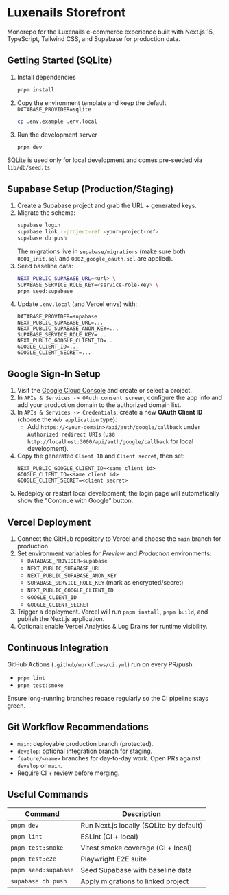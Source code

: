 # Luxenails Storefront

Monorepo for the Luxenails e-commerce experience built with Next.js 15, TypeScript, Tailwind CSS, and Supabase for production data.

## Getting Started (SQLite)

1. Install dependencies
   ```bash
   pnpm install
   ```
2. Copy the environment template and keep the default `DATABASE_PROVIDER=sqlite`
   ```bash
   cp .env.example .env.local
   ```
3. Run the development server
   ```bash
   pnpm dev
   ```
SQLite is used only for local development and comes pre-seeded via `lib/db/seed.ts`.

## Supabase Setup (Production/Staging)

1. Create a Supabase project and grab the URL + generated keys.
2. Migrate the schema:
   ```bash
   supabase login
   supabase link --project-ref <your-project-ref>
   supabase db push
   ```
   The migrations live in `supabase/migrations` (make sure both `0001_init.sql` and `0002_google_oauth.sql` are applied).
3. Seed baseline data:
   ```bash
   NEXT_PUBLIC_SUPABASE_URL=<url> \
   SUPABASE_SERVICE_ROLE_KEY=<service-role-key> \
   pnpm seed:supabase
   ```
4. Update `.env.local` (and Vercel envs) with:
   ```
   DATABASE_PROVIDER=supabase
   NEXT_PUBLIC_SUPABASE_URL=...
   NEXT_PUBLIC_SUPABASE_ANON_KEY=...
   SUPABASE_SERVICE_ROLE_KEY=...
   NEXT_PUBLIC_GOOGLE_CLIENT_ID=...
   GOOGLE_CLIENT_ID=...
   GOOGLE_CLIENT_SECRET=...
   ```

## Google Sign-In Setup

1. Visit the [Google Cloud Console](https://console.cloud.google.com/) and create or select a project.
2. In `APIs & Services -> OAuth consent screen`, configure the app info and add your production domain to the authorized domain list.
3. In `APIs & Services -> Credentials`, create a new **OAuth Client ID** (choose the `Web application` type):
   - Add `https://<your-domain>/api/auth/google/callback` under `Authorized redirect URIs` (use `http://localhost:3000/api/auth/google/callback` for local development).
4. Copy the generated `Client ID` and `Client secret`, then set:
   ```
   NEXT_PUBLIC_GOOGLE_CLIENT_ID=<same client id>
   GOOGLE_CLIENT_ID=<same client id>
   GOOGLE_CLIENT_SECRET=<client secret>
   ```
5. Redeploy or restart local development; the login page will automatically show the "Continue with Google" button.

## Vercel Deployment

1. Connect the GitHub repository to Vercel and choose the `main` branch for production.
2. Set environment variables for *Preview* and *Production* environments:
   - `DATABASE_PROVIDER=supabase`
   - `NEXT_PUBLIC_SUPABASE_URL`
   - `NEXT_PUBLIC_SUPABASE_ANON_KEY`
   - `SUPABASE_SERVICE_ROLE_KEY` (mark as encrypted/secret)
   - `NEXT_PUBLIC_GOOGLE_CLIENT_ID`
   - `GOOGLE_CLIENT_ID`
   - `GOOGLE_CLIENT_SECRET`
3. Trigger a deployment. Vercel will run `pnpm install`, `pnpm build`, and publish the Next.js application.
4. Optional: enable Vercel Analytics & Log Drains for runtime visibility.

## Continuous Integration

GitHub Actions (`.github/workflows/ci.yml`) run on every PR/push:
- `pnpm lint`
- `pnpm test:smoke`

Ensure long-running branches rebase regularly so the CI pipeline stays green.

## Git Workflow Recommendations

* `main`: deployable production branch (protected).
* `develop`: optional integration branch for staging.
* `feature/<name>` branches for day-to-day work. Open PRs against `develop` or `main`.
* Require CI + review before merging.

## Useful Commands

| Command | Description |
| --- | --- |
| `pnpm dev` | Run Next.js locally (SQLite by default) |
| `pnpm lint` | ESLint (CI + local) |
| `pnpm test:smoke` | Vitest smoke coverage (CI + local) |
| `pnpm test:e2e` | Playwright E2E suite |
| `pnpm seed:supabase` | Seed Supabase with baseline data |
| `supabase db push` | Apply migrations to linked project |

